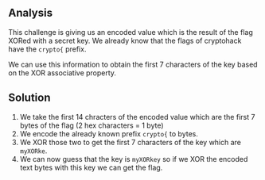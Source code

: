 ## Analysis
This challenge is giving us an encoded value which is the result of the flag XORed with a secret key. We already know that the flags of cryptohack have the `crypto{` prefix.

 We can use this information to obtain the first 7 characters of the key based on the XOR associative property.

## Solution
1. We take the first 14 chracters of the encoded value which are the first 7 bytes of the flag (2 hex characters = 1 byte)
2. We encode the already known prefix `crypto{` to bytes.
3. We XOR those two to get the first 7 characters of the key which are `myXORke`.
4. We can now guess that the key is `myXORkey` so if we XOR the encoded text bytes with this key we can get the flag.
